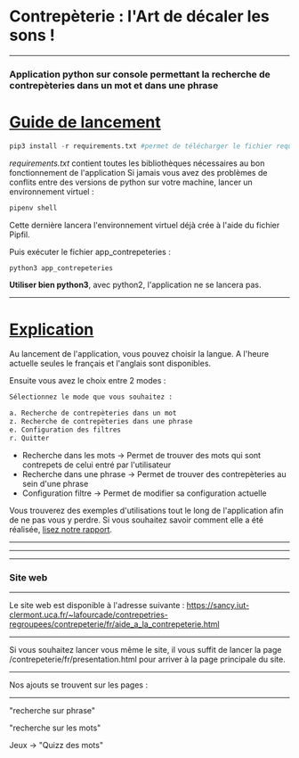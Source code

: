 # Contrepèterie : l'Art de dé**c**aler les **s**ons !
* * *
### Application python sur console permettant la recherche de contrepèteries dans un mot et dans une phrase

<h1><u>Guide de lancement</u></h1>

```python
pip3 install -r requirements.txt #permet de télécharger le fichier requirements.txt
```
*requirements.txt* contient toutes les bibliothèques nécessaires au bon fonctionnement de l'application
Si jamais vous avez des problèmes de conflits entre des versions de python sur votre machine, lancer un environnement virtuel :
```python
pipenv shell
```
Cette dernière lancera l'environnement virtuel déjà crée à l'aide du fichier Pipfil.

Puis exécuter le fichier app_contrepeteries :
```python 
python3 app_contrepeteries
```
**Utiliser bien python3**, avec python2, l'application ne se lancera pas.
* * *

<h1><u>Explication</u></h1>

Au lancement de l'application, vous pouvez choisir la langue. A l'heure actuelle seules le français et l'anglais sont disponibles.

Ensuite vous avez le choix entre 2 modes :
```python
Sélectionnez le mode que vous souhaitez : 

a. Recherche de contrepèteries dans un mot
z. Recherche de contrepèteries dans une phrase
e. Configuration des filtres
r. Quitter
```

- Recherche dans les mots -> Permet de trouver des mots qui sont contrepets de celui entré par l'utilisateur
- Recherche dans une phrase -> Permet de trouver des contrepèteries au sein d'une phrase
- Configuration filtre -> Permet de modifier sa configuration actuelle

Vous trouverez des exemples d'utilisations tout le long de l'application afin de ne pas vous y perdre. Si vous souhaitez savoir comment elle a été réalisée, [lisez notre rapport](https://gitlab.iut-clermont.uca.fr/juduteyrat/contrepetries-regroupees/-/blob/master/documentation/Rapport_Projet_Contrep%C3%A8teries.pdf).
* * *
* * *
* * *
### Site web
* * *
Le site web est disponible à l'adresse suivante : 
https://sancy.iut-clermont.uca.fr/~lafourcade/contrepetries-regroupees/contrepeterie/fr/aide_a_la_contrepeterie.html
* * *
Si vous souhaitez lancer vous même le site, il vous suffit de lancer la page /contrepeterie/fr/presentation.html pour arriver à la page principale du site. 
* * *
Nos ajouts se trouvent sur les pages : 
* * *
"recherche sur phrase"

"recherche sur les mots"

Jeux -> "Quizz des mots"
